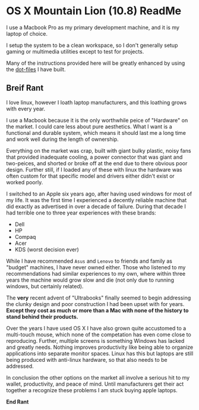 
# OS X Mountain Lion (10.8) ReadMe

I use a Macbook Pro as my primary development machine, and it is my laptop of choice.

I setup the system to be a clean workspace, so I don't generally setup gaming or multimedia utilities except to test for projects.

Many of the instructions provided here will be greatly enhanced by using the [dot-files](/cdelorme/dot-files/) I have built.


## Breif Rant

I love linux, however I loath laptop manufacturers, and this loathing grows with every year.

I use a Macbook because it is the only worthwhile peice of "Hardware" on the market.  I could care less about pure aesthetics.  What I want is a functional and durable system, which means it should last me a long time and work well during the length of ownership.

Everything on the market was crap, built with giant bulky plastic, noisy fans that provided inadequate cooling, a power connector that was giant and two-peices, and shorted or broke off at the end due to there obvious poor design.  Further still, if I loaded any of these with linux the hardware was often custom for that specific model and drivers either didn't exist or worked poorly.

I switched to an Apple six years ago, after having used windows for most of my life.  It was the first time I experienced a decently reliable machine that did exactly as advertised in over a decade of failure.  During that decade I had terrible one to three year experiences with these brands:

- Dell
- HP
- Compaq
- Acer
- KDS (worst decision ever)

While I have recommended `Asus` and `Lenovo` to friends and family as "budget" machines, I have never owned either.  Those who listened to my recommendations had similar experiences to my own, where within three years the machine would grow slow and die (not only due to running windows, but certainly related).

The **very** recent advent of "Ultrabooks" finally seemed to begin addressing the clunky design and poor construction I had been upset with for years.  **Except they cost as much or more than a Mac with none of the history to stand behind their products.**

Over the years I have used OS X I have also grown quite accustomed to a multi-touch mouse, which none of the competation has even come close to reproducing.  Further, multiple screens is something Windows has lacked and greatly needs.  Nothing improves productivity like being able to organize applications into separate monitor spaces.  Linux has this but laptops are still being produced with anti-linux hardware, so that also needs to be addressed.

In conclusion the other options on the market all involve a serious hit to my wallet, productivity, and peace of mind.  Until manufacturers get their act together a recognize these problems I am stuck buying apple laptops.

**End Rant**

